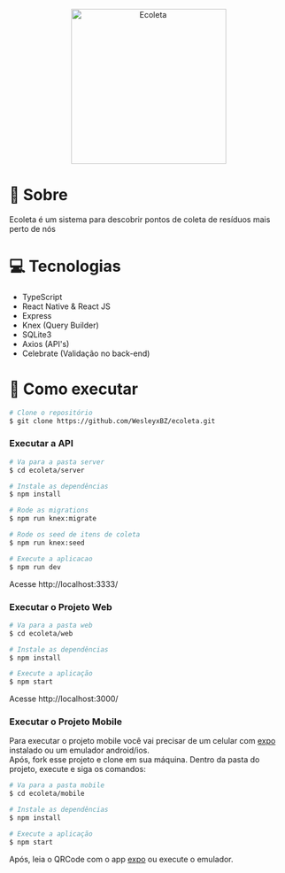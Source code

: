 <p align="center">
   <img src="https://github.com/WesleyxBZ/ecoleta/blob/master/.github/logo.png" alt="Ecoleta" width="280"/>
</p>

# :page_facing_up: Sobre
Ecoleta é um sistema para descobrir pontos de coleta de resíduos mais perto de nós

# :computer: Tecnologias
* TypeScript
* React Native & React JS
* Express
* Knex (Query Builder)
* SQLite3
* Axios (API's)
* Celebrate (Validação no back-end)

# :construction_worker: Como executar
```bash
# Clone o repositório
$ git clone https://github.com/WesleyxBZ/ecoleta.git
```
### Executar a API

```bash
# Va para a pasta server
$ cd ecoleta/server

# Instale as dependências
$ npm install

# Rode as migrations
$ npm run knex:migrate

# Rode os seed de itens de coleta
$ npm run knex:seed

# Execute a aplicacao
$ npm run dev
```
Acesse http://localhost:3333/

### Executar o Projeto Web

```bash
# Va para a pasta web
$ cd ecoleta/web

# Instale as dependências
$ npm install

# Execute a aplicação
$ npm start
```
Acesse http://localhost:3000/

### Executar o Projeto Mobile

Para executar o projeto mobile você vai precisar de um celular com [expo](https://play.google.com/store/apps/details?id=host.exp.exponent) instalado ou um emulador android/ios.
<br />
Após, fork esse projeto e clone em sua máquina. Dentro da pasta do projeto, execute e siga os comandos:

```bash
# Va para a pasta mobile
$ cd ecoleta/mobile

# Instale as dependências
$ npm install

# Execute a aplicação
$ npm start
```
Após, leia o QRCode com o app [expo](https://play.google.com/store/apps/details?id=host.exp.exponent) ou execute o emulador.
